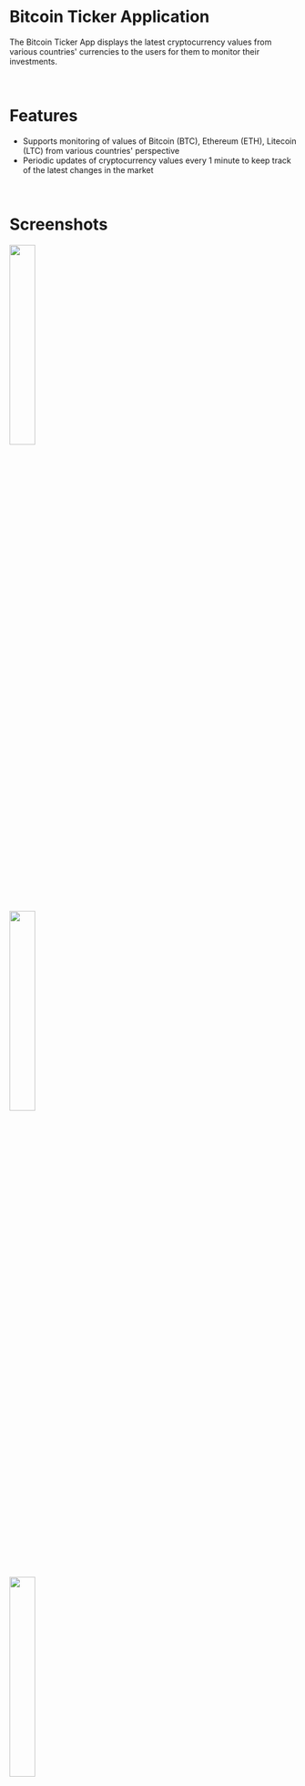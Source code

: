 # Bitcoin Ticker Application

The Bitcoin Ticker App displays the latest cryptocurrency values from various countries' currencies to the users for them to monitor their investments. 

<br/>

# Features 
- Supports monitoring of values of Bitcoin (BTC), Ethereum (ETH), Litecoin (LTC) from various countries' perspective
- Periodic updates of cryptocurrency values every 1 minute to keep track of the latest changes in the market

<br/>

# Screenshots
<img src="https://user-images.githubusercontent.com/59403437/97067597-92da1700-15f1-11eb-966c-1fdaca9f8218.PNG" width="30%">
<br/>
<img src="https://user-images.githubusercontent.com/59403437/97067603-a6857d80-15f1-11eb-8230-d8df2a4630b9.PNG" width="30%">
<br/>
<img src="https://user-images.githubusercontent.com/59403437/97067605-aeddb880-15f1-11eb-9d8b-59994c8a3c0d.PNG" width="30%">



